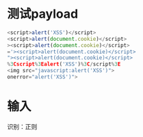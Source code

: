 # 测试payload

```javascript
<script>alert('XSS')</script>
<script>alert(document.cookie)</script>
><script>alert(document.cookie)</script>
='><script>alert(document.cookie)</script>
"><script>alert(document.cookie)</script>
%3Cscript%3Ealert('XSS')%3C/script%3E
<img src="javascript:alert('XSS')">
onerror="alert('XSS')">
```

#  输入

识别：正则<script>

处理：<scr_ipt>

## WAF过滤

WAF——web application firewall

web应用防火墙



### **modsecurity** 

https://github.com/SpiderLabs/ModSecurity

# 输出

htmlspecialchars()转义